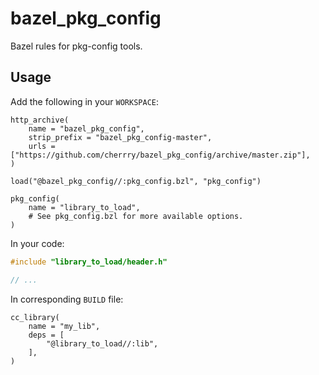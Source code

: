 # bazel_pkg_config

Bazel rules for pkg-config tools.

## Usage

Add the following in your `WORKSPACE`:

```bzl
http_archive(
    name = "bazel_pkg_config",
    strip_prefix = "bazel_pkg_config-master",
    urls = ["https://github.com/cherrry/bazel_pkg_config/archive/master.zip"],
)

load("@bazel_pkg_config//:pkg_config.bzl", "pkg_config")

pkg_config(
    name = "library_to_load",
    # See pkg_config.bzl for more available options.
)
```

In your code:

```cc
#include "library_to_load/header.h"

// ...
```

In corresponding `BUILD` file:

```bzl
cc_library(
    name = "my_lib",
    deps = [
        "@library_to_load//:lib",
    ],
)
```
